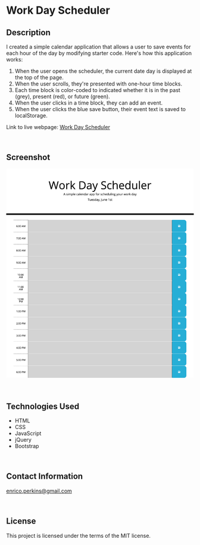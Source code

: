 # Work Day Scheduler

## Description

I created a simple calendar application that allows a user to save events for each hour of the day by modifying starter code. Here's how this application works:
1. When the user opens the scheduler, the current date day is displayed at the top of the page.
2. When the user scrolls, they're presented with one-hour time blocks.
3. Each time block is color-coded to indicated whether it is in the past (grey), present (red), or future (green).
4. When the user clicks in a time block, they can add an event.
5. When the user clicks the blue save button, their event text is saved to localStorage.

Link to live webpage: [Work Day Scheduler](https://evperkinsjr.github.io/work-day-scheduler/)

<p>&nbsp</p>

## Screenshot
![Work Day Scheduler Screenshot](./assets/images/work-day-scheduler-screenshot.png)

<p>&nbsp</p>

## Technologies Used

- HTML
- CSS
- JavaScript
- jQuery
- Bootstrap

<p>&nbsp</p>

## Contact Information
<enrico.perkins@gmail.com>

<p>&nbsp</p>

## License
This project is licensed under the terms of the MIT license.